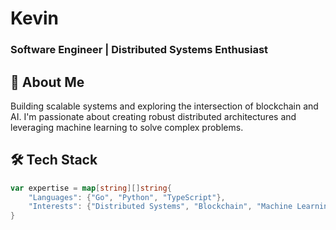 # Kevin
### Software Engineer | Distributed Systems Enthusiast

## 👋 About Me
Building scalable systems and exploring the intersection of blockchain and AI. I'm passionate about creating robust distributed architectures and leveraging machine learning to solve complex problems.

## 🛠️ Tech Stack
```go
var expertise = map[string][]string{
    "Languages": {"Go", "Python", "TypeScript"},
    "Interests": {"Distributed Systems", "Blockchain", "Machine Learning"},
}
```

<!---
kevinclb/kevinclb is a ✨ special ✨ repository because its `README.md` (this file) appears on your GitHub profile.
You can click the Preview link to take a look at your changes.
--->
